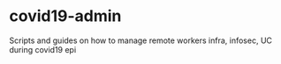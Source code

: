 # covid19-admin
Scripts and guides on how to manage remote workers infra, infosec, UC during covid19 epi
